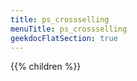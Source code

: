 ```yaml
---
title: ps_crossselling
menuTitle: ps_crossselling 
geekdocFlatSection: true
---
```


{{% children %}}